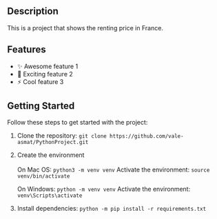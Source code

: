 ## Description

This is a project that shows the renting price in France.

## Features

- ✨ Awesome feature 1
- 🌟 Exciting feature 2
- ⚡️ Cool feature 3

## Getting Started

Follow these steps to get started with the project:

1. Clone the repository: `git clone https://github.com/vale-asmat/PythonProject.git`
2. Create the environment<br><br>
    On Mac OS: `python3 -m venv venv`
    Activate the environment: `source venv/bin/activate`<br>

    On Windows: `python -m venv venv`
    Activate the environment: `venv\Scripts\activate`<br>

3. Install dependencies: `python -m pip install -r requirements.txt`


